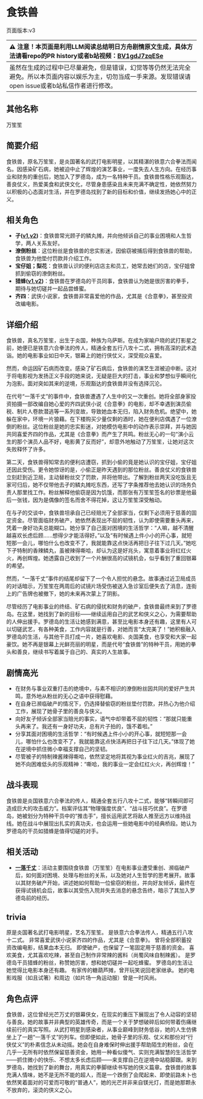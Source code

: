 # 食铁兽
页面版本:v3
 

| :warning: 注意！本页面是利用LLM阅读总结明日方舟剧情原文生成，具体方法请看repo的PR history或者b站视频：[BV1gdJ7zqESe](https://www.bilibili.com/video/BV1gdJ7zqESe/)         |
|:----------------------------|
| 虽然在生成的过程中已尽量避免，但是错误，幻觉等等仍然无法完全避免。所以本页面内容以娱乐为主，切勿当成一手来源。发现错误请open issue或者b站私信作者进行修改。|



## 其他名称
万笙笙
## 简要介绍
食铁兽，原名万笙笙，是炎国著名的武打电影明星，以其精湛的铁意六合拳法而闻名。因感染矿石病，她被迫中止了辉煌的演艺事业，一度失去人生方向。在经历事业和财务的重创后，她加入了罗德岛，成为一名特种干员。食铁兽性格乐观豁达，善良仗义，热爱美食和武侠文化，尽管身患感染且未来充满不确定性，她依然努力以积极的心态面对生活，并在罗德岛找到了新的目标和价值，继续发扬她心中的正义。
## 相关角色
-   **孑([v1](../chars/char_272_strong.md),[v2](char_272_strong.md))**：食铁兽常光顾孑的鳞丸摊，并向他倾诉自己的事业困境和人生哲学，两人关系友好。
-   **潦倒粉丝**：这位粉丝是食铁兽的忠实影迷，因偷窃被捕后得到食铁兽的帮助，食铁兽为他垫付罚款并介绍工作。
-   **宝仔姐；梨花**：食铁兽认识的便利店店主和员工，她常去她们的店，宝仔姐曾抓到偷窃的潦倒粉丝。
-   **猎蜂([v1](../chars/char_137_brownb.md),[v2](char_137_brownb.md))**：食铁兽在罗德岛的干员同事，食铁兽认为她是很厉害的拳手，期待与她切磋并一起品尝蜂蜜。
-   **齐四**：武侠小说家，食铁兽非常喜爱他的作品，尤其是《合意拳》，甚至投资改编电影。
## 详细介绍
食铁兽，真名万笙笙，出生于炎国，种族为乌萨斯。在成为家喻户晓的武打影星之前，她便已是铁意六合拳法的传人，精通全套五行八攻十二式，拥有高深的武术造诣。她的电影事业如日中天，银幕上的她行侠仗义，深受观众喜爱。

然而，命运因矿石病而改变。感染了矿石病后，食铁兽的演艺生涯被迫中断。这对于将电影视为发扬正义手段的她来说，无疑是巨大的打击，事业和梦想似乎瞬间化为泡影。面对突如其来的逆境，乐观豁达的食铁兽并没有选择沉沦。

在代号“一落千丈”的事件中，食铁兽遭遇了人生中的又一次重创。她将全部身家投资拍摄一部改编自她心爱的齐四武侠小说《合意拳》的电影，却不幸遇到演员偷税、制片人卷款潜逃等一系列变故，导致她血本无归，陷入财务危机。绝望中，她躲在家中，环境一片狼藉。在下楼购买少量仅剩的酒时，她在便利店偶遇了一位潦倒的粉丝。这位粉丝是她的忠实影迷，对她模仿电影中的动作表示崇拜，并与她因共同喜爱齐四的作品，尤其是《合意拳》而产生了共鸣。粉丝无心的一句“演小云生的那个演员人品不好，电影黄了反而好”，却意外地触动了万笙笙，让她对这次失败释怀了许多。

第二天，食铁兽得知常去的便利店遭窃，抓到小偷的竟是她认识的宝仔姐，宝仔姐还因此受伤。更令她惊讶的是，小偷正是昨天遇到的那位粉丝。善良仗义的食铁兽立刻赶到近卫局，主动替粉丝交了罚款，并将他带出。了解到粉丝两天没吃饭且无家可归后，她不仅带他去孑的鳞丸摊吃东西，还写了字条推荐他去她认识的场务负责人那里找工作。粉丝解释他偷窃是因为饥饿，而那张有万笙笙签名的钞票是他最后一张钱，因为是偶像的签名而舍不得花掉，这让万笙笙深受触动。

在与孑的交谈中，食铁兽坦承自己已经赔光了全部家当，仅剩下必须用于慈善的固定资金。尽管面临财务破产，她依然表现出不屈的韧性，认为即使需要重头再来，凭着一身好功夫总能糊口。她分享了自己面对困境的生活哲学：“人嘛，越不清醒越喜欢长虑后顾......想得少才能活得好。”以及“有时候遇上件小小的开心事，就短短那一会儿，哪怕什么也改变不了，我就能靠这点快活再把日子往下过几天。”她吃下孑特制的香辣鳞丸，虽被辣得嘶哈，却认为这是好兆头，寓意着事业将红红火火，再创辉煌。她透露自己收到了一个片酬很高的试镜机会，似乎看到了重回银幕的希望。

然而，“一落千丈”事件的结尾却留下了一个令人担忧的悬念。故事通过近卫局成员的对话暗示，万笙笙在两周后的试镜片场受伤被送入急诊室后便失去了消息，连街上的广告牌也被撤下，她的未来再次蒙上了阴影。

尽管经历了电影事业的终结、矿石病的侵扰和财务的破产，食铁兽最终来到了罗德岛。在这里，她找到了新的目标——继续运用自己的武艺和侠义之心，为需要帮助的人伸出援手。罗德岛的生活让她感到满意，甚至比电影本身还有趣，这里有人可以切磋武艺，有各种美食，工作内容就是行善，对她而言“太完美了！”她积极融入罗德岛的生活，与其他干员打成一片，她喜欢电影、炎国美食，也享受和大家一起豪饮。她不再是银幕上光鲜亮丽的明星，而是代号“食铁兽”的特种干员，用她的拳头和善良，继续书写着属于自己的、真实的人生故事。
## 剧情高光
- 在财务与事业双重打击的绝境中，与素不相识的潦倒粉丝因共同的爱好产生共鸣，意外地从粉丝的无心之语中获得慰藉。
- 在自身已濒临破产的情况下，仍选择替偷窃的粉丝垫付罚款，并热心为他介绍工作，展现了她骨子里的善良与侠义。
- 向好友孑倾诉全部家当赔光的事实，语气中却带着不屈的韧性：“那就只能重头再来了。我还有一身好功夫，总有片子拍的，饿不着啦。”
- 分享其面对困境的生活哲学：“有时候遇上件小小的开心事，就短短那一会儿，哪怕什么也改变不了，我就能靠这点快活再把日子往下过几天。”体现了她在逆境中抓住微小幸福支撑自己的坚韧。
- 尽管被孑的特制辣酱辣得嘶哈，依然坚定地将其视为事业红火的吉兆，展现了她不向困难低头的乐观精神：“嘶哈，我的事业一定会红红火火，再创辉煌！”
## 战斗表现
食铁兽是炎国铁意六合拳法的传人，精通全套五行八攻十二式，能够“转瞬间即可造成巨大的攻击威力”。档案评估其“物理强度优良”、“战斗技巧优良”。在罗德岛，她被划分为特种干员中的“推击手”，擅长运用武艺将敌人推至远方以维持战线。她在战斗中展现出扎实的真功夫，也会运用一些她电影中的经典桥段。她认为罗德岛的干员如猎蜂是值得切磋的对手。
## 相关活动
-   **[一落千丈](../stories/story_panda_set_1.md)**：活动主要围绕食铁兽（万笙笙）在电影事业遭受重创、濒临破产后，如何面对困境、处理与粉丝的关系，以及她对人生哲学的思考展开。故事以其财务破产开始，讲述她如何帮助一位偷窃的粉丝，并向好友倾诉，最终在获得试镜机会后，故事以其受伤入院并失去消息的悬念告终，暗示了其加入罗德岛前的经历。
## trivia
原是炎国著名武打电影明星，艺名万笙笙。
是铁意六合拳法传人，精通五行八攻十二式。
非常喜爱武侠小说家齐四的作品，尤其是《合意拳》。
曾将全部积蓄投资改编电影，结果血本无归。
即使破产，也保留了一笔固定用于慈善的资金。
喜欢美食，尤其喜欢吃辣，甚至自己制作非常辣的酱料（尚蜀风味自制辣酱）。
是罗德岛干员猎蜂的粉丝，称赞她厉害，想和她切磋并一起吃蜂蜜。
罗德岛的生活让她觉得比电影本身还有趣。
有家传的糖葫芦摊，曾开玩笑说回老家继承。
她的电影戏服（如且试箸）和周边（如片场一角运动服）曾是一时风尚。
## 角色点评
食铁兽，这位曾经光芒万丈的银幕侠女，在现实的重压下展现出了令人动容的坚韧与善良。她的故事并非典型的英雄传奇，而是一个关于梦想破碎后如何带着伤痛继续前行的真实写照。从武打明星到感染者，从事业巅峰到财务低谷，她的人生仿佛坐上了一趟“一落千丈”的列车。但即便如此，她骨子里的乐观、仗义和那份对“行侠仗义”的朴素信念从未动摇。她会在自身难保时伸出援手帮助陌生的粉丝，会在几乎一无所有时依然保留慈善资金，她用一种看似傻气、实则充满智慧的生活哲学——抓住微小的快乐、不想太多长虑后顾——来支撑自己在逆境中站稳脚跟。来到罗德岛，她找到了新的舞台，用真实的拳脚继续书写她的侠义篇章。食铁兽的故事充满人情味，她不是无所不能的超人，而是一个跌倒了会爬起来、即使前路未卜也依然笑着面对的可爱而可敬的“普通人”，她的光芒并非来自镁光灯，而是她那颗永不放弃的，滚烫的侠义之心。